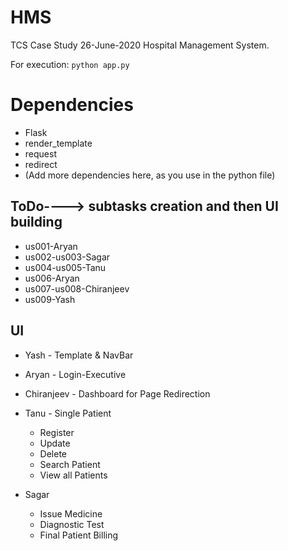 # HMS
TCS Case Study 26-June-2020 Hospital Management System.

For execution: ```python app.py ```

# Dependencies
- Flask
- render_template
- request
- redirect
- (Add more dependencies here, as you use in the python file)

## ToDo----> subtasks creation and then UI building
- us001-Aryan
- us002-us003-Sagar
- us004-us005-Tanu
- us006-Aryan
- us007-us008-Chiranjeev
- us009-Yash

## UI
- Yash - Template & NavBar
- Aryan - Login-Executive

- Chiranjeev - Dashboard for Page Redirection

- Tanu - Single Patient
	- Register
	- Update
	- Delete
	- Search Patient
	- View all Patients

- Sagar
  - Issue Medicine
  - Diagnostic Test
  - Final Patient Billing